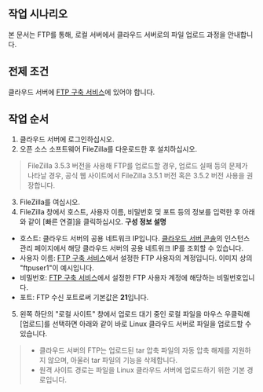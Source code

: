 ## 작업 시나리오

본 문서는 FTP를 통해, 로컬 서버에서 클라우드 서버로의 파일 업로드 과정을 안내합니다.

## 전제 조건

클라우드 서버에 [FTP 구축 서비스](https://intl.intl.intl.cloud.tencent.com/document/product/213/10912)에 있어야 합니다.

## 작업 순서

1. 클라우드 서버에 로그인하십시오.
2. 오픈 소스 소프트웨어 FileZilla를 다운로드한 후 설치하십시오.
> FileZilla 3.5.3 버전을 사용해 FTP를 업로드할 경우, 업로드 실패 등의 문제가 나타날 경우, 공식 웹 사이트에서 FileZilla 3.5.1 버전 혹은 3.5.2 버전 사용을 권장합니다.
>
3. FileZilla를 여십시오.
4. FileZilla 창에서 호스트, 사용자 이름, 비밀번호 및 포트 등의 정보를 입력한 후 아래와 같이 [빠른 연결]을 클릭하십시오.
**구성 정보 설명**
 - 호스트: 클라우드 서버의 공용 네트워크 IP입니다. [클라우드 서버 콘솔](https://console.cloud.tencent.com/cvm)의 인스턴스 관리 페이지에서 해당 클라우드 서버의 공용 네트워크 IP를 조회할 수 있습니다.
 - 사용자 이름: [FTP 구축 서비스](https://intl.intl.intl.cloud.tencent.com/document/product/213/10912)에서 설정한 FTP 사용자의 계정입니다. 이미지 상의 "ftpuser1"이 예시입니다.
 - 비밀번호: [FTP 구축 서비스](https://intl.intl.intl.cloud.tencent.com/document/product/213/10912)에서 설정한 FTP 사용자 계정에 해당하는 비밀번호입니다.
 - 포트: FTP 수신 포트로써 기본값은 **21**입니다.
5. 왼쪽 하단의 "로컬 사이트" 창에서 업로드 대기 중인 로컬 파일을 마우스 우클릭해 [업로드]를 선택하면 아래와 같이 바로 Linux 클라우드 서버로 파일을 업로드할 수 있습니다.
> 
>- 클라우드 서버의 FTP는 업로드된 tar 압축 파일의 자동 압축 해제를 지원하지 않으며, 아울러 tar 파일의 기능을 삭제합니다.
>- 원격 사이트 경로는 파일을 Linux 클라우드 서버에 업로드하기 위한 기본 경로입니다.
>



